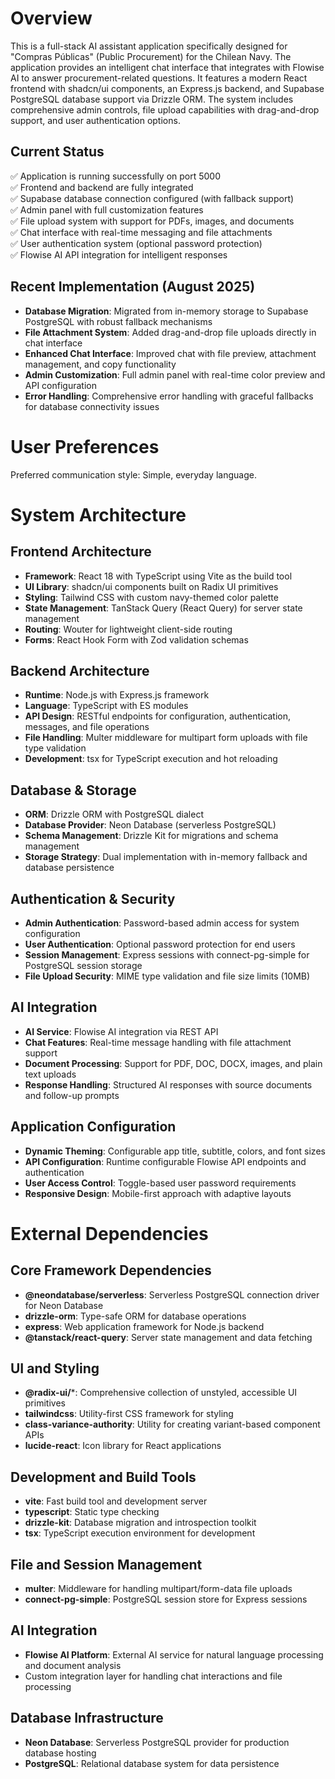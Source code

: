 # Overview

This is a full-stack AI assistant application specifically designed for "Compras Públicas" (Public Procurement) for the Chilean Navy. The application provides an intelligent chat interface that integrates with Flowise AI to answer procurement-related questions. It features a modern React frontend with shadcn/ui components, an Express.js backend, and Supabase PostgreSQL database support via Drizzle ORM. The system includes comprehensive admin controls, file upload capabilities with drag-and-drop support, and user authentication options.

## Current Status
✅ Application is running successfully on port 5000  
✅ Frontend and backend are fully integrated  
✅ Supabase database connection configured (with fallback support)  
✅ Admin panel with full customization features  
✅ File upload system with support for PDFs, images, and documents  
✅ Chat interface with real-time messaging and file attachments  
✅ User authentication system (optional password protection)  
✅ Flowise AI API integration for intelligent responses  

## Recent Implementation (August 2025)
- **Database Migration**: Migrated from in-memory storage to Supabase PostgreSQL with robust fallback mechanisms
- **File Attachment System**: Added drag-and-drop file uploads directly in chat interface
- **Enhanced Chat Interface**: Improved chat with file preview, attachment management, and copy functionality
- **Admin Customization**: Full admin panel with real-time color preview and API configuration
- **Error Handling**: Comprehensive error handling with graceful fallbacks for database connectivity issues

# User Preferences

Preferred communication style: Simple, everyday language.

# System Architecture

## Frontend Architecture
- **Framework**: React 18 with TypeScript using Vite as the build tool
- **UI Library**: shadcn/ui components built on Radix UI primitives
- **Styling**: Tailwind CSS with custom navy-themed color palette
- **State Management**: TanStack Query (React Query) for server state management
- **Routing**: Wouter for lightweight client-side routing
- **Forms**: React Hook Form with Zod validation schemas

## Backend Architecture
- **Runtime**: Node.js with Express.js framework
- **Language**: TypeScript with ES modules
- **API Design**: RESTful endpoints for configuration, authentication, messages, and file operations
- **File Handling**: Multer middleware for multipart form uploads with file type validation
- **Development**: tsx for TypeScript execution and hot reloading

## Database & Storage
- **ORM**: Drizzle ORM with PostgreSQL dialect
- **Database Provider**: Neon Database (serverless PostgreSQL)
- **Schema Management**: Drizzle Kit for migrations and schema management
- **Storage Strategy**: Dual implementation with in-memory fallback and database persistence

## Authentication & Security
- **Admin Authentication**: Password-based admin access for system configuration
- **User Authentication**: Optional password protection for end users
- **Session Management**: Express sessions with connect-pg-simple for PostgreSQL session storage
- **File Upload Security**: MIME type validation and file size limits (10MB)

## AI Integration
- **AI Service**: Flowise AI integration via REST API
- **Chat Features**: Real-time message handling with file attachment support
- **Document Processing**: Support for PDF, DOC, DOCX, images, and plain text uploads
- **Response Handling**: Structured AI responses with source documents and follow-up prompts

## Application Configuration
- **Dynamic Theming**: Configurable app title, subtitle, colors, and font sizes
- **API Configuration**: Runtime configurable Flowise API endpoints and authentication
- **User Access Control**: Toggle-based user password requirements
- **Responsive Design**: Mobile-first approach with adaptive layouts

# External Dependencies

## Core Framework Dependencies
- **@neondatabase/serverless**: Serverless PostgreSQL connection driver for Neon Database
- **drizzle-orm**: Type-safe ORM for database operations
- **express**: Web application framework for Node.js backend
- **@tanstack/react-query**: Server state management and data fetching

## UI and Styling
- **@radix-ui/***: Comprehensive collection of unstyled, accessible UI primitives
- **tailwindcss**: Utility-first CSS framework for styling
- **class-variance-authority**: Utility for creating variant-based component APIs
- **lucide-react**: Icon library for React applications

## Development and Build Tools
- **vite**: Fast build tool and development server
- **typescript**: Static type checking
- **drizzle-kit**: Database migration and introspection toolkit
- **tsx**: TypeScript execution environment for development

## File and Session Management
- **multer**: Middleware for handling multipart/form-data file uploads
- **connect-pg-simple**: PostgreSQL session store for Express sessions

## AI Integration
- **Flowise AI Platform**: External AI service for natural language processing and document analysis
- Custom integration layer for handling chat interactions and file processing

## Database Infrastructure
- **Neon Database**: Serverless PostgreSQL provider for production database hosting
- **PostgreSQL**: Relational database system for data persistence